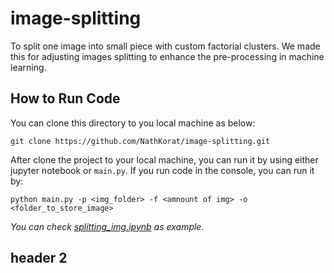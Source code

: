 # image-splitting
To split one image into small piece with custom factorial clusters. We made this for adjusting images splitting to enhance the pre-processing in machine learning.

## How to Run Code
You can clone this directory to you local machine as below:

    git clone https://github.com/NathKorat/image-splitting.git

After clone the project to your local machine, you can run it by using either jupyter notebook or `main.py`. If you run code in the console, you can run it by:

    python main.py -p <img_folder> -f <amnount of img> -o <folder_to_store_image>

_You can check <a href="https://github.com/NathKorat/image-splitting/blob/main/learning_scipy_numpy.ipynb">splitting_img.ipynb</a> as example._

## header 2